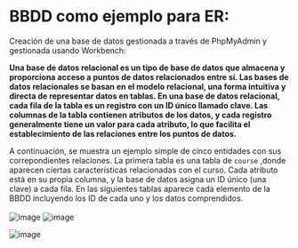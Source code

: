 # BBDD como ejemplo para ER:

Creación de una base de datos gestionada a través de PhpMyAdmin y gestionada usando Workbench:


**Una base de datos relacional es un tipo de base de datos que almacena y proporciona acceso a puntos de datos relacionados entre sí. Las bases de datos relacionales se basan en el modelo relacional, una forma intuitiva y directa de representar datos en tablas. En una base de datos relacional, cada fila de la tabla es un registro con un ID único llamado clave. Las columnas de la tabla contienen atributos de los datos, y cada registro generalmente tiene un valor para cada atributo, lo que facilita el establecimiento de las relaciones entre los puntos de datos.**


A continuación, se muestra un ejemplo simple de cinco entidades con sus correpondientes relaciones. La primera tabla es una tabla de `course` ,donde aparecen ciertas características relacionadas con el curso. Cada atributo está en su propia columna, y la base de datos asigna un ID único (una clave) a cada fila. En las siguientes tablas aparece cada elemento de la BBDD incluyendo los ID de cada uno y los datos comprendidos. 
<br>
<br>
![image](https://user-images.githubusercontent.com/91055754/159241586-fec1ef1f-db77-4701-bb20-b31381829fc9.png)
![image](https://user-images.githubusercontent.com/91055754/159240880-aea97da9-795b-440b-88ad-a10d11f850ac.png)

![image](https://user-images.githubusercontent.com/91055754/159240968-1b586918-bb1e-46fb-8dcb-9a758a04793d.png)





